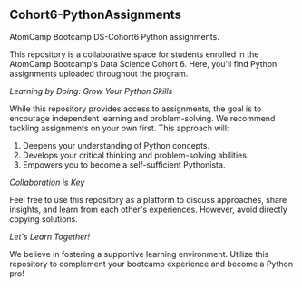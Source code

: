 ## Cohort6-PythonAssignments
AtomCamp Bootcamp DS-Cohort6 Python assignments.

This repository is a collaborative space for students enrolled in the AtomCamp Bootcamp's Data Science Cohort 6. Here, you'll find Python assignments uploaded throughout the program.

*Learning by Doing: Grow Your Python Skills*

While this repository provides access to assignments, the goal is to encourage independent learning and problem-solving. We recommend tackling assignments on your own first. This approach will:
1. Deepens your understanding of Python concepts.
2. Develops your critical thinking and problem-solving abilities.
3. Empowers you to become a self-sufficient Pythonista.

*Collaboration is Key*

Feel free to use this repository as a platform to discuss approaches, share insights, and learn from each other's experiences. However, avoid directly copying solutions.

*Let's Learn Together!*

We believe in fostering a supportive learning environment. Utilize this repository to complement your bootcamp experience and become a Python pro!
